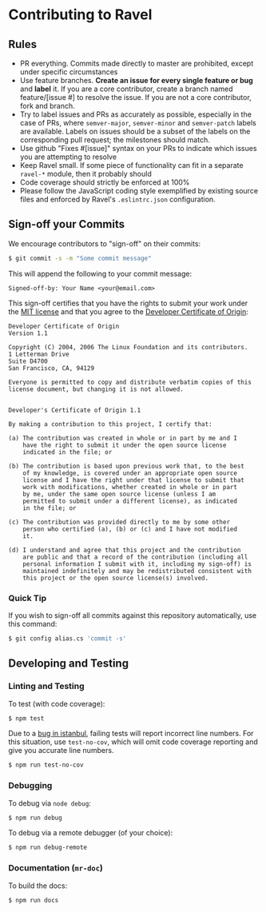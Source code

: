 # Contributing to Ravel

## Rules

- PR everything. Commits made directly to master are prohibited, except under specific circumstances
- Use feature branches. **Create an issue for every single feature or bug** and **label** it. If you are a core contributor, create a branch named feature/[issue #] to resolve the issue. If you are not a core contributor, fork and branch.
- Try to label issues and PRs as accurately as possible, especially in the case of PRs, where `semver-major`, `semver-minor` and `semver-patch` labels are available. Labels on issues should be a subset of the labels on the corresponding pull request; the milestones should match.
- Use github "Fixes #[issue]" syntax on your PRs to indicate which issues you are attempting to resolve
- Keep Ravel small. If some piece of functionality can fit in a separate `ravel-*` module, then it probably should
- Code coverage should strictly be enforced at 100%
- Please follow the JavaScript coding style exemplified by existing source files and enforced by Ravel's `.eslintrc.json` configuration.

## Sign-off your Commits

We encourage contributors to "sign-off" on their commits:

```bash
$ git commit -s -m "Some commit message"
```

This will append the following to your commit message:

```
Signed-off-by: Your Name <your@email.com>
```

This sign-off certifies that you have the rights to submit your work under the [MIT license](https://opensource.org/licenses/MIT) and that you agree to the [Developer Certificate of Origin](http://developercertificate.org/):

```
Developer Certificate of Origin
Version 1.1

Copyright (C) 2004, 2006 The Linux Foundation and its contributors.
1 Letterman Drive
Suite D4700
San Francisco, CA, 94129

Everyone is permitted to copy and distribute verbatim copies of this
license document, but changing it is not allowed.


Developer's Certificate of Origin 1.1

By making a contribution to this project, I certify that:

(a) The contribution was created in whole or in part by me and I
    have the right to submit it under the open source license
    indicated in the file; or

(b) The contribution is based upon previous work that, to the best
    of my knowledge, is covered under an appropriate open source
    license and I have the right under that license to submit that
    work with modifications, whether created in whole or in part
    by me, under the same open source license (unless I am
    permitted to submit under a different license), as indicated
    in the file; or

(c) The contribution was provided directly to me by some other
    person who certified (a), (b) or (c) and I have not modified
    it.

(d) I understand and agree that this project and the contribution
    are public and that a record of the contribution (including all
    personal information I submit with it, including my sign-off) is
    maintained indefinitely and may be redistributed consistent with
    this project or the open source license(s) involved.
```

### Quick Tip

If you wish to sign-off all commits against this repository automatically, use this command:

```bash
$ git config alias.cs 'commit -s'
```

## Developing and Testing

### Linting and Testing
To test (with code coverage):

```bash
$ npm test
```

Due to a [bug in istanbul](https://github.com/gotwarlost/istanbul/issues/274), failing tests will report incorrect line numbers. For this situation, use `test-no-cov`, which will omit code coverage reporting and give you accurate line numbers.

```bash
$ npm run test-no-cov
```

### Debugging

To debug via `node debug`:

```bash
$ npm run debug
```

To debug via a remote debugger (of your choice):
```bash
$ npm run debug-remote
```

### Documentation (`mr-doc`)

To build the docs:

```bash
$ npm run docs
```
